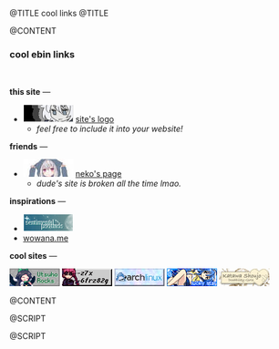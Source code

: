 @TITLE
cool links
@TITLE

@CONTENT
<br />

### cool ebin links
<br />


<!-- this site info -->
**this site** —

- ![](/static/imgs/buttons/junko.png) [site's logo](/)
    - _feel free to include it into your website!_


<!-- friends -->
**friends** —

- ![](/static/imgs/buttons/neko-dc.jpg) [neko's page](https://727.pages.dev/)
    - _dude's site is broken all the time lmao._

<!-- inspirations -->
**inspirations** —

- [![](/static/imgs/buttons/microsounds.gif)](https://microsounds.github.io/)
- [wowana.me](https://wowana.me)

<!-- random webring/cool site links -->
**cool sites** —

[![](/static/imgs/buttons/utsuhorocks.png)](https://utsuho.rocks/) [![](/static/imgs/buttons/xn-neko-btn.gif)](https://猫.移动/) [![](/static/imgs/buttons/archlinux.gif)](https://archlinux.org/) [![](/static/imgs/buttons/konata.gif)](http://lucky-ch.com) [![](/static/imgs/buttons/katawashoujo.jpg)](https://www.katawa-shoujo.com/about.php)

@CONTENT

@SCRIPT
<!-- Discord stuff -->
<script type="text/javascript">
    console.log("hiyo!")

    // fetch user data from api
    api_endpoint = 'https://api.lanyard.rest/v1/users/224785877086240768';
    req = new XMLHttpRequest();
    req.open("GET", api_endpoint, true);
    req.onload = function () {
        console.log("get!");
        if (this.status == 200) {
            console.log("good!");
            var data = JSON.parse(this.response).data;
            var user = data.discord_user;
            var status = data.discord_status;

            // online stat
            var html_status = document.getElementById("discord-status");
            var color = ""

            switch (status) {
                case 'online': html_status.text = "online"; color = "color: green;"; break;
                case 'idle': html_status.text = "idling"; color = "color: yellow;"; break;
                case 'dnd': html_status.text = "dnd"; color = "color: red;"; break;
                case 'offline': html_status.text = "offline"; color = "color: gray;"; break;
            }

            html_status.style = color;

            console.log(html_status);
        }
    }
    req.send();
</script>
@SCRIPT